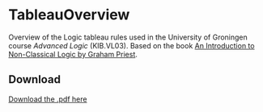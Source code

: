 # TableauOverview

Overview of the Logic tableau rules used in the University of Groningen course _Advanced Logic_ (KIB.VL03). Based on the book [An Introduction to Non-Classical Logic by Graham Priest](http://www.cambridge.org/catalogue/catalogue.asp?isbn=9780521854337).

## Download
[Download the .pdf here](https://github.com/nickubels/TableauOverview/blob/master/TableauOverview.pdf)